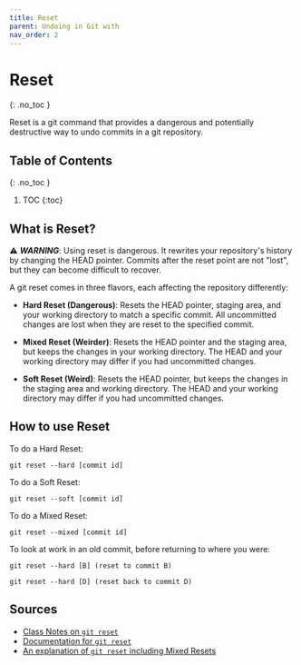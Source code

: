 ```yaml
---
title: Reset
parent: Undoing in Git with
nav_order: 2
---
```


<!-- prettier-ignore-start -->
# Reset
{: .no_toc }

Reset is a git command that provides a dangerous and potentially destructive way to undo commits in a git repository.

## Table of Contents
{: .no_toc }

1. TOC
{:toc}

<!-- prettier-ignore-end -->


## What is Reset?
⚠️ ***WARNING***: Using reset is dangerous. It rewrites your repository's history by changing the HEAD pointer. Commits after the reset point are not "lost", but they can become difficult to recover.

A git reset comes in three flavors, each affecting the repository differently:
- **Hard Reset (Dangerous)**: Resets the HEAD pointer, staging area, and your working directory to match a specific commit. All uncommitted changes are lost when they are reset to the specified commit.

- **Mixed Reset (Weirder)**: Resets the HEAD pointer and the staging area, but keeps the changes in your working directory. The HEAD and your working directory may differ if you had uncommitted changes.

- **Soft Reset (Weird)**: Resets the HEAD pointer, but keeps the changes in the staging area and working directory. The HEAD and your working directory may differ if you had uncommitted changes.


## How to use Reset

To do a Hard Reset: 
```
git reset --hard [commit id]
```


To do a Soft Reset: 
```
git reset --soft [commit id]
```


To do a Mixed Reset: 
```
git reset --mixed [commit id]
```

To look at work in an old commit, before returning to where you were:
```
git reset --hard [B] (reset to commit B)

git reset --hard [D] (reset back to commit D)
```

## Sources
- [Class Notes on ```git reset```](https://stungeye.github.io/Software-Development-And-Documentation-1/02-git-version-control-next-steps/index.html#6)
- [Documentation for ```git reset```](https://git-scm.com/docs/git-reset)
- [An explanation of ```git reset``` including Mixed Resets](https://practicalseries.com/1002-vcs/02-05-concept.html#js--020505)
